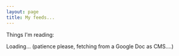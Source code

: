 ```yaml
---
layout: page
title: My feeds...
---
```


<script type="text/javascript" src="/js/tabletop.js"></script>
<script type="text/javascript" src="/js/jquery.timeago.js"></script>

<script type="text/javascript">
  window.onload = function() { init() };

  var public_spreadsheet_url = '1KOafitsYQJdZyvdywnOLjxz_FI2yVlxw2IXU2XpEAiY';

  function init() {
    Tabletop.init( { key: public_spreadsheet_url,
                     callback: showInfo,
                     debug:true } )
                     
  };
    
function showInfo(sheets, tabletop) {
    var data = sheets['Output'].elements;
    var arraydata =sheets['Output'].toArray();
    console.log(arraydata);
    $("#loading").toggle();

    
    for(i=0; i < data.length; i++){
      $("#links").append("<p><a href='"+arraydata[i][2] + "'>" + arraydata[i][1] + "</a> - " + arraydata[i][4] + "<time class='timeago' datetime='2008-07-17T09:24:17Z'>July 17, 2008</time>");
    }

  jQuery("time.timeago").timeago();

    };





</script>

Things I'm reading:

<span id="loading">Loading... (patience please, fetching from a Google Doc as CMS....)</span>

<div id="links"></div>